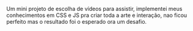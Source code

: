 Um mini projeto de escolha de vídeos para assistir, implementei meus conhecimentos em CSS e JS pra criar toda a arte e interação, nao ficou perfeito mas o resultado foi o esperado ora um desafio.

